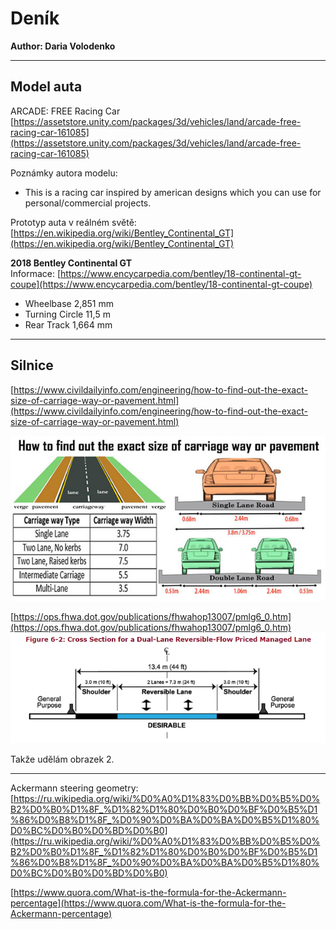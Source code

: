 # Deník
**Author: Daria Volodenko**

-----
## Model auta
ARCADE: FREE Racing Car
[https://assetstore.unity.com/packages/3d/vehicles/land/arcade-free-racing-car-161085](https://assetstore.unity.com/packages/3d/vehicles/land/arcade-free-racing-car-161085)<br/>

Poznámky autora modelu:
* This is a racing car inspired by american designs which you can use for personal/commercial projects.

Prototyp auta v reálném světě: 
[https://en.wikipedia.org/wiki/Bentley_Continental_GT](https://en.wikipedia.org/wiki/Bentley_Continental_GT)

**2018 Bentley Continental GT**<br/>
Informace: [https://www.encycarpedia.com/bentley/18-continental-gt-coupe](https://www.encycarpedia.com/bentley/18-continental-gt-coupe)
* Wheelbase	2,851 mm
* Turning Circle 11,5 m
* Rear Track 1,664 mm

-----
## Silnice
[https://www.civildailyinfo.com/engineering/how-to-find-out-the-exact-size-of-carriage-way-or-pavement.html](https://www.civildailyinfo.com/engineering/how-to-find-out-the-exact-size-of-carriage-way-or-pavement.html)

![Screenshot1](carriage-way.jpg)

[https://ops.fhwa.dot.gov/publications/fhwahop13007/pmlg6_0.htm](https://ops.fhwa.dot.gov/publications/fhwahop13007/pmlg6_0.htm)
![Screenshot2](sh2.jpeg)

Takže udělám obrazek 2.


-----
Ackermann steering geometry:
[https://ru.wikipedia.org/wiki/%D0%A0%D1%83%D0%BB%D0%B5%D0%B2%D0%B0%D1%8F_%D1%82%D1%80%D0%B0%D0%BF%D0%B5%D1%86%D0%B8%D1%8F_%D0%90%D0%BA%D0%BA%D0%B5%D1%80%D0%BC%D0%B0%D0%BD%D0%B0](https://ru.wikipedia.org/wiki/%D0%A0%D1%83%D0%BB%D0%B5%D0%B2%D0%B0%D1%8F_%D1%82%D1%80%D0%B0%D0%BF%D0%B5%D1%86%D0%B8%D1%8F_%D0%90%D0%BA%D0%BA%D0%B5%D1%80%D0%BC%D0%B0%D0%BD%D0%B0)

[https://www.quora.com/What-is-the-formula-for-the-Ackermann-percentage](https://www.quora.com/What-is-the-formula-for-the-Ackermann-percentage)